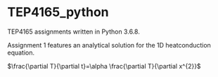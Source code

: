 # TEP4165_python
TEP4165 assignments written in Python 3.6.8.

Assignment 1 features an analytical solution for the 1D heatconduction equation.

$\frac{\partial T}{\partial t}=\alpha \frac{\partial T}{\partial x^{2}}$


